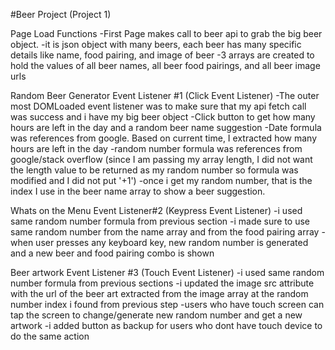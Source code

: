#Beer Project (Project 1)


Page Load Functions
-First Page makes call to beer api to grab the big beer object.
-it is json object with many beers, each beer has many specific details like name, food pairing, and image of beer
-3 arrays are created to hold the values of all beer names, all beer food pairings, and all beer image urls


Random Beer Generator
Event Listener #1 (Click Event Listener)
-The outer most DOMLoaded event listener was to make sure that my api fetch call was success and i have my big beer object
-Click button to get how many hours are left in the day and a random beer name suggestion
-Date formula was references from google. Based on current time, I extracted how many hours are left in the day
-random number formula was references from google/stack overflow (since I am passing my array length, I did not want the length value to be returned as my random number so formula was modified and I did not put '+1')
-once i get my random number, that is the index I use in the beer name array to show a beer suggestion.

Whats on the Menu
Event Listener#2 (Keypress Event Listener)
-i used same random number formula from previous section
-i made sure to use same random number from the name array and from the food pairing array
-when user presses any keyboard key, new random number is generated and a new beer and food pairing combo is shown

Beer artwork
Event Listener #3 (Touch Event Listener)
-i used same random number formula from previous sections
-i updated the image src attribute with the url of the beer art extracted from the image array at the random number index i found from previous step
-users who have touch screen can tap the screen to change/generate new random number and get a new artwork
-i added button as backup for users who dont have touch device to do the same action

